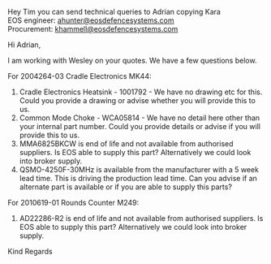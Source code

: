 Hey Tim you can send technical queries to Adrian copying Kara  
EOS engineer: [ahunter@eosdefencesystems.com](mailto:ahunter@eosdefencesystems.com)  
Procurement: [khammell@eosdefencesystems.com](mailto:khammell@eosdefencesystems.com)

Hi Adrian,

I am working with Wesley on your quotes. We have a few questions below.

For 2004264-03 Cradle Electronics MK44:
1. Cradle Electronics Heatsink - 1001792 - We have no drawing etc for this. Could you provide a drawing or advise whether you will provide this to us.
2. Common Mode Choke - WCA05814 - We have no detail here other than your internal part number. Could you provide details or advise if you will provide this to us.
3. MMA6825BKCW is end of life and not available from authorised suppliers. Is EOS able to supply this part? Alternatively we could look into broker supply.
4. QSMO-4250F-30MHz is available from the manufacturer with a 5 week lead time. This is driving the production lead time. Can you advise if an alternate part is available or if you are able to supply this parts?

For 2010619-01 Rounds Counter M249:
1. AD22286-R2 is end of life and not available from authorised suppliers. Is EOS able to supply this part? Alternatively we could look into broker supply.

Kind Regards